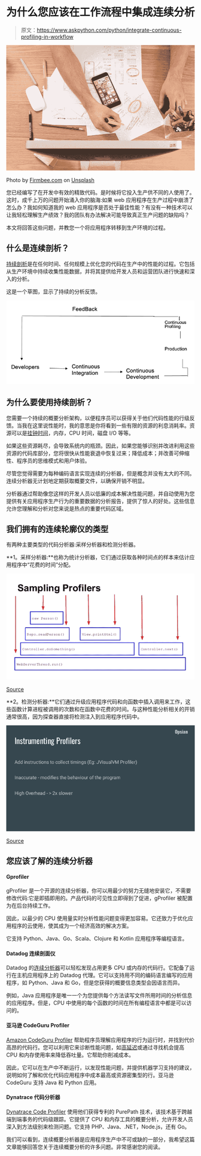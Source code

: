 # 为什么您应该在工作流程中集成连续分析

> 原文：<https://www.askpython.com/python/integrate-continuous-profiling-in-workflow>

![Python Profiling](img/729b278acac8389086f620d7b43dfbe0.png)

Photo by [Firmbee.com](https://unsplash.com/@firmbee?utm_source=unsplash&utm_medium=referral&utm_content=creditCopyText) on [Unsplash](https://unsplash.com/s/photos/web-design?utm_source=unsplash&utm_medium=referral&utm_content=creditCopyText)

您已经编写了在开发中有效的精致代码。是时候将它投入生产供不同的人使用了。这时，成千上万的问题开始涌入你的脑海:如果 web 应用程序在生产过程中崩溃了怎么办？我如何知道我的 web 应用程序是否处于最佳性能？有没有一种技术可以让我轻松理解生产绩效？我的团队有办法解决可能导致真正生产问题的缺陷吗？

本文将回答这些问题，并教您一个将应用程序转移到生产环境的过程。

## 什么是连续剖析？

[持续剖析](https://granulate.io/introduction-to-continuous-profiling/)是在任何时间、任何规模上优化您的代码在生产中的性能的过程。它包括从生产环境中持续收集性能数据，并将其提供给开发人员和运营团队进行快速和深入的分析。

这是一个草图，显示了持续的分析反馈。

![Continuous Profiling Feedback](img/6de916bcbf011980eec2416183dc4fa2.png)

## 为什么要使用持续剖析？

您需要一个持续的概要分析架构，以便程序员可以获得关于他们代码性能的行级反馈。当我在这里说性能时，我的意思是你将看到一些有限的资源的利息消耗率。资源可以是[挂钟时间](https://whatis.techtarget.com/definition/wall-time-real-world-time-or-wall-clock-time)，内存，CPU 时间，磁盘 I/O 等等。

如果这些资源耗尽，会导致系统内的瓶颈。因此，如果您能够识别并改进利用这些资源的代码库部分，您将很快从性能衰退中恢复过来；降低成本；并改善可伸缩性、程序员的思维模式和用户体验。

尽管您觉得需要为每种编码语言实现连续的分析器，但是概念并没有太大的不同。连续分析器无计划地定期获取概要文件，以确保开销不明显。

分析器通过帮助像您这样的开发人员以低廉的成本解决性能问题，并自动使用为您提供有关应用程序生产行为的重要数据的分析报告，提供了惊人的好处。这些信息允许您理解和分析对您来说是热点的重要代码区域。

## 我们拥有的连续轮廓仪的类型

有两种主要类型的代码分析器:采样分析器和检测分析器。

**1。采样分析器:**也称为统计分析器，它们通过获取各种时间点的样本来估计应用程序中“花费的时间”分配。

![Sampling Profilers](img/cd26916bf8123dfaab672dff1ccf1c35.png)

[Source](https://www.slideshare.net/RichardWarburton/jvm-profiling-under-the-hood)

**2。检测分析器:**它们通过升级应用程序代码和向函数中插入调用来工作，这些函数计算进程被调用的次数和在函数中花费的时间。与这种性能分析相关的开销通常很高，因为探查器直接将检测注入到应用程序代码中。

![Instrumenting Profilers](img/bfccc26e2c5194452846679e9a6cb295.png)

[Source](https://www.slideshare.net/RichardWarburton/production-profiling-what-why-and-how)

## 您应该了解的连续分析器

#### Gprofiler

gProfiler 是一个开源的连续分析器，你可以用最少的努力无缝地安装它，不需要修改代码:它是即插即用的。产品代码的可见性立即得到了促进，gProfiler 被配置为在后台持续工作。

因此，以最少的 CPU 使用量实时分析性能问题变得更加容易。它还致力于优化应用程序的云使用，使其成为一个经济高效的解决方案。

它支持 Python、Java、Go、Scala、Clojure 和 Kotlin 应用程序等编程语言。

#### **Datadog 连续剖面仪**

Datadog 的[连续分析器](https://www.datadoghq.com/product/code-profiling/)可以轻松发现占用更多 CPU 或内存的代码行。它配备了运行在主机应用程序上的 Datadog 代理。它可以支持用不同的编码语言编写的应用程序，如 Python、Java 和 Go，但是您获得的概要信息类型会因语言而异。

例如，Java 应用程序是唯一一个为您提供每个方法读写文件所用时间的分析信息的应用程序。但是，CPU 中使用的每个函数的时间在所有编程语言中都是可以访问的。

#### **亚马逊 CodeGuru Profiler**

[Amazon CodeGuru Profiler](https://aws.amazon.com/codeguru/) 帮助程序员理解应用程序的行为运行时，并找到代价高昂的代码行。您可以利用它来诊断性能问题，如[高延迟](https://www.cloudflare.com/learning/performance/glossary/what-is-latency/)或通过寻找机会提高 CPU 和内存使用率来降低吞吐量。它帮助你削减成本。

因此，它可以在生产中不断运行，以发现性能问题，并提供机器学习支持的建议，说明如何了解和优化代码应用程序中成本最高或资源密集型的行。亚马逊 CodeGuru 支持 Java 和 Python 应用。

#### **Dynatrace 代码分析器**

[Dynatrace Code Profiler](https://www.dynatrace.com/technologies/net-monitoring/net-profiler/) 使用他们获得专利的 PurePath 技术，该技术基于跨越端到端事务的代码级跟踪。它提供了 CPU 和内存工具的概要分析，允许开发人员深入到方法级别来检测问题。它支持 PHP、Java、.NET，Node.js，还有 Go。

我们可以看到，连续概要分析器是应用程序生产中不可或缺的一部分，我希望这篇文章能够回答您关于连续概要分析的许多问题。非常感谢您的阅读。